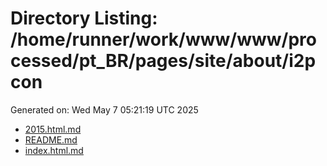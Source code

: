 # Directory Listing: /home/runner/work/www/www/processed/pt_BR/pages/site/about/i2pcon
Generated on: Wed May  7 05:21:19 UTC 2025

- [2015.html.md](2015.html.md)
- [README.md](README.md)
- [index.html.md](index.html.md)
